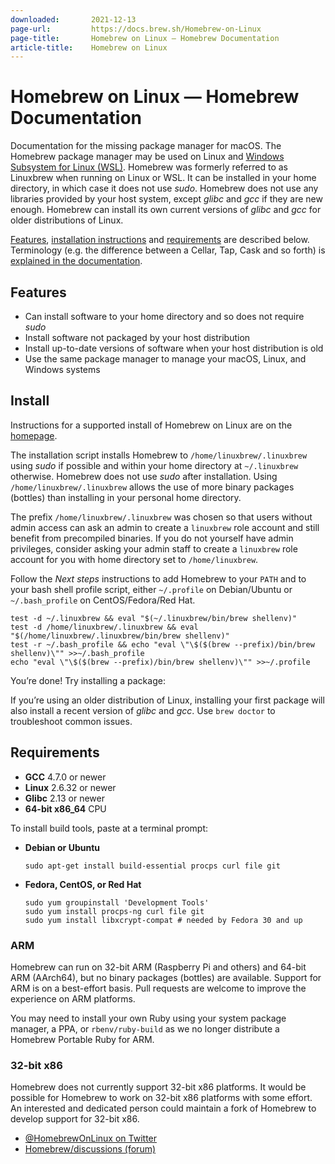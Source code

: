 ```yaml
---
downloaded:       2021-12-13
page-url:         https://docs.brew.sh/Homebrew-on-Linux
page-title:       Homebrew on Linux — Homebrew Documentation
article-title:    Homebrew on Linux
---
```

# Homebrew on Linux — Homebrew Documentation

Documentation for the missing package manager for macOS.
The Homebrew package manager may be used on Linux and [Windows Subsystem for Linux (WSL)][1]. Homebrew was formerly referred to as Linuxbrew when running on Linux or WSL. It can be installed in your home directory, in which case it does not use *sudo*. Homebrew does not use any libraries provided by your host system, except *glibc* and *gcc* if they are new enough. Homebrew can install its own current versions of *glibc* and *gcc* for older distributions of Linux.

[Features][2], [installation instructions][3] and [requirements][4] are described below. Terminology (e.g. the difference between a Cellar, Tap, Cask and so forth) is [explained in the documentation][5].

## [][6]Features

-   Can install software to your home directory and so does not require *sudo*
-   Install software not packaged by your host distribution
-   Install up-to-date versions of software when your host distribution is old
-   Use the same package manager to manage your macOS, Linux, and Windows systems

## [][7]Install

Instructions for a supported install of Homebrew on Linux are on the [homepage][8].

The installation script installs Homebrew to `/home/linuxbrew/.linuxbrew` using *sudo* if possible and within your home directory at `~/.linuxbrew` otherwise. Homebrew does not use *sudo* after installation. Using `/home/linuxbrew/.linuxbrew` allows the use of more binary packages (bottles) than installing in your personal home directory.

The prefix `/home/linuxbrew/.linuxbrew` was chosen so that users without admin access can ask an admin to create a `linuxbrew` role account and still benefit from precompiled binaries. If you do not yourself have admin privileges, consider asking your admin staff to create a `linuxbrew` role account for you with home directory set to `/home/linuxbrew`.

Follow the *Next steps* instructions to add Homebrew to your `PATH` and to your bash shell profile script, either `~/.profile` on Debian/Ubuntu or `~/.bash_profile` on CentOS/Fedora/Red Hat.

```
test -d ~/.linuxbrew && eval "$(~/.linuxbrew/bin/brew shellenv)"
test -d /home/linuxbrew/.linuxbrew && eval "$(/home/linuxbrew/.linuxbrew/bin/brew shellenv)"
test -r ~/.bash_profile && echo "eval \"\$($(brew --prefix)/bin/brew shellenv)\"" >>~/.bash_profile
echo "eval \"\$($(brew --prefix)/bin/brew shellenv)\"" >>~/.profile
```

You’re done! Try installing a package:

If you’re using an older distribution of Linux, installing your first package will also install a recent version of *glibc* and *gcc*. Use `brew doctor` to troubleshoot common issues.

## [][9]Requirements

-   __GCC__ 4.7.0 or newer
-   __Linux__ 2.6.32 or newer
-   __Glibc__ 2.13 or newer
-   __64-bit x86\_64__ CPU

To install build tools, paste at a terminal prompt:

-   __Debian or Ubuntu__
    
    ```
    sudo apt-get install build-essential procps curl file git
    ```
    
-   __Fedora, CentOS, or Red Hat__
    
    ```
    sudo yum groupinstall 'Development Tools'
    sudo yum install procps-ng curl file git
    sudo yum install libxcrypt-compat # needed by Fedora 30 and up
    ```
    

### [][10]ARM

Homebrew can run on 32-bit ARM (Raspberry Pi and others) and 64-bit ARM (AArch64), but no binary packages (bottles) are available. Support for ARM is on a best-effort basis. Pull requests are welcome to improve the experience on ARM platforms.

You may need to install your own Ruby using your system package manager, a PPA, or `rbenv/ruby-build` as we no longer distribute a Homebrew Portable Ruby for ARM.

### [][11]32-bit x86

Homebrew does not currently support 32-bit x86 platforms. It would be possible for Homebrew to work on 32-bit x86 platforms with some effort. An interested and dedicated person could maintain a fork of Homebrew to develop support for 32-bit x86.

-   [@HomebrewOnLinux on Twitter][12]
-   [Homebrew/discussions (forum)][13]

[1]: https://docs.microsoft.com/en-us/windows/wsl/about
[2]: https://docs.brew.sh/Homebrew-on-Linux#features
[3]: https://docs.brew.sh/Homebrew-on-Linux#install
[4]: https://docs.brew.sh/Homebrew-on-Linux#requirements
[5]: https://docs.brew.sh/Formula-Cookbook#homebrew-terminology
[6]: https://docs.brew.sh/Homebrew-on-Linux#features
[7]: https://docs.brew.sh/Homebrew-on-Linux#install
[8]: https://brew.sh/
[9]: https://docs.brew.sh/Homebrew-on-Linux#requirements
[10]: https://docs.brew.sh/Homebrew-on-Linux#arm
[11]: https://docs.brew.sh/Homebrew-on-Linux#32-bit-x86
[12]: https://twitter.com/HomebrewOnLinux
[13]: https://github.com/homebrew/discussions/discussions

